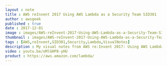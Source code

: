```yaml
---
layout : note
title : AWS reInvent 2017 Using AWS Lambda as a Security Team SID301
author : awsgeek
published : true
date : 2017-12-01
image : images/AWS-reInvent-2017-Using-AWS-Lambda-as-a-Security-Team-SID301_en.jpg
thumbnail : images/AWS-reInvent-2017-Using-AWS-Lambda-as-a-Security-Team-SID301-thumbnail_en.jpg
tags : [AWS,reInvent,SID301,Security,Lambda,VisualNotes]
description : My visual notes from AWS re:Invent 2017: Using AWS Lambda as a Security Team
video : youtu.be/oMlGHP8-yHU
product : https://aws.amazon.com/lambda/
---
```

